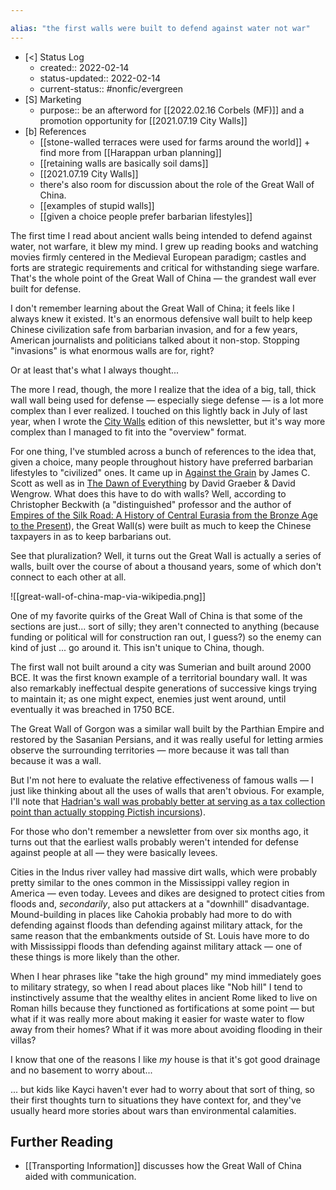 ```yaml
---

alias: "the first walls were built to defend against water not war"
---
```


- [<] Status Log
	-  created:: 2022-02-14
	- status-updated:: 2022-02-14
	- current-status:: #nonfic/evergreen 
- [S] Marketing
	- purpose:: be an afterword for [[2022.02.16 Corbels (MF)]] and a promotion opportunity for [[2021.07.19 City Walls]]
- [b] References
	- [[stone-walled terraces were used for farms around the world]] + find more from [[Harappan urban planning]]
	- [[retaining walls are basically soil dams]]
	- [[2021.07.19 City Walls]]
	- there's also room for discussion about the role of the Great Wall of China. 
	- [[examples of stupid walls]]
	- [[given a choice people prefer barbarian lifestyles]]

The first time I read about ancient walls being intended to defend against water, not warfare, it blew my mind. I grew up reading books and watching movies firmly centered in the Medieval European paradigm; castles and forts are strategic requirements and critical for withstanding siege warfare. That's the whole point of the Great Wall of China — the grandest wall ever built for defense. 

I don't remember learning about the Great Wall of China; it feels like I always knew it existed. It's an enormous defensive wall built to help keep Chinese civilization safe from barbarian invasion, and for a few years, American journalists and politicians talked about it non-stop. Stopping "invasions" is what enormous walls are for, right?

Or at least that's what I always thought...

The more I read, though, the more I realize that the idea of a big, tall, thick wall wall being used for defense — especially siege defense — is a lot more complex than I ever realized. I touched on this lightly back in July of last year, when I wrote the [City Walls](https://newsletter.eleanorkonik.com/city-walls/) edition of this newsletter, but it's way more complex than I managed to fit into the "overview" format. 

For one thing, I've stumbled across a bunch of references to the idea that, given a choice, many people throughout history have preferred barbarian lifestyles to "civilized" ones. It came up in [Against the Grain](https://yalebooks.yale.edu/book/9780300182910/against-grain) by James C. Scott as well as in [The Dawn of Everything](https://us.macmillan.com/books/9780374157357/thedawnofeverything) by David Graeber & David Wengrow. What does this have to do with walls? Well, according to Christopher Beckwith (a "distinguished" professor and the author of [Empires of the Silk Road: A History of Central Eurasia from the Bronze Age to the Present](https://press.princeton.edu/books/paperback/9780691150345/empires-of-the-silk-road)),  the Great Wall(s) were built as much to keep the Chinese taxpayers in as to keep barbarians out. 

See that pluralization? Well, it turns out the Great Wall is actually a series of walls, built over the course of about a thousand years, some of which don't connect to each other at all. 

![[great-wall-of-china-map-via-wikipedia.png]]

One of my favorite quirks of the Great Wall of China is that some of the sections are just... sort of silly; they aren't connected to anything (because funding or political will for construction ran out, I guess?) so the enemy can kind of just ... go around it. This isn't unique to China, though. 

The first wall not built around a city was Sumerian and built around 2000 BCE. It was the first known example of a territorial boundary wall. It was also remarkably ineffectual despite generations of successive kings trying to maintain it; as one might expect, enemies just went around, until eventually it was breached in 1750 BCE. 

The Great Wall of Gorgon was a similar wall built by the Parthian Empire and restored by the Sasanian Persians, and it was really useful for letting armies observe the surrounding territories — more because it was tall than because it was a wall.  

But I'm not here to evaluate the relative effectiveness of famous walls — I just like thinking about all the uses of walls that aren't obvious. For example, I'll note that [Hadrian's wall was probably better at serving as a tax collection point than actually stopping Pictish incursions](https://www.smithsonianmag.com/history/fears-fueled-ancient-border-wall-180963025/)). 

For those who don't remember a newsletter from over six months ago, it turns out that the earliest walls probably weren't intended for defense against people at all — they were basically levees. 

Cities in the Indus river valley had massive dirt walls, which were probably pretty similar to the ones common in the Mississippi valley region in America — even today. Levees and dikes are designed to protect cities from floods and, _secondarily_, also put attackers at a "downhill" disadvantage. Mound-building in places like Cahokia probably had more to do with defending against floods than defending against military attack, for the same reason that the embankments outside of St. Louis have more to do with Mississippi floods than defending against military attack — one of these things is more likely than the other. 

When I hear phrases like "take the high ground" my mind immediately goes to military strategy, so when I read about places like "Nob hill" I tend to instinctively assume that the wealthy elites in ancient Rome liked to live on Roman hills because they functioned as fortifications at some point — but what if it was really more about making it easier for waste water to flow away from their homes? What if it was more about avoiding flooding in their villas? 

I know that one of the reasons I like _my_ house is that it's got good drainage and no basement to worry about... 

... but kids like Kayci haven't ever had to worry about that sort of thing, so their first thoughts turn to situations they have context for, and they've usually heard more stories about wars than environmental calamities. 


## Further Reading

- [[Transporting Information]] discusses how the Great Wall of China aided with communication. 